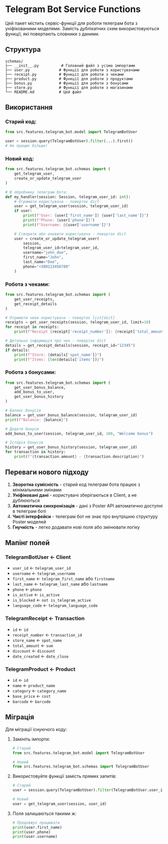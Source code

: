 # Telegram Bot Service Functions

Цей пакет містить сервіс-функції для роботи телеграм бота з уніфікованими моделями. Замість дублікатних схем використовуються функції, які повертають словники з даними.

## Структура

```
schemas/
├── __init__.py          # Головний файл з усіма імпортами
├── user.py             # Функції для роботи з користувачами
├── receipt.py          # Функції для роботи з чеками
├── product.py          # Функції для роботи з продуктами
├── bonus.py            # Функції для роботи з бонусами
├── store.py            # Функції для роботи з магазинами
└── README.md           # Цей файл
```

## Використання

### Старий код:

```python
from src.features.telegram_bot.model import TelegramBotUser

user = session.query(TelegramBotUser).filter(...).first()
# Не працює більше!
```

### Новий код:

```python
from src.features.telegram_bot.schemas import (
    get_telegram_user,
    create_or_update_telegram_user
)

# В обробнику телеграм бота:
def my_handler(session: Session, telegram_user_id: int):
    # Отримати користувача - повертає dict
    user = get_telegram_user(session, telegram_user_id)
    if user:
        print(f"User: {user['first_name']} {user['last_name']}")
        print(f"Phone: {user['phone']}")
        print(f"Username: @{user['username']}")

    # Створити або оновити користувача - повертає dict
    user = create_or_update_telegram_user(
        session,
        telegram_user_id=telegram_user_id,
        username="john_doe",
        first_name="John",
        last_name="Doe",
        phone="+380123456789"
    )
```

### Робота з чеками:

```python
from src.features.telegram_bot.schemas import (
    get_user_receipts,
    get_receipt_details
)

# Отримати чеки користувача - повертає list[dict]
receipts = get_user_receipts(session, telegram_user_id, limit=10)
for receipt in receipts:
    print(f"Receipt {receipt['receipt_number']}: {receipt['total_amount']} UAH")

# Детальна інформація про чек - повертає dict
details = get_receipt_details(session, receipt_id="12345")
if details:
    print(f"Store: {details['spot_name']}")
    print(f"Items: {len(details['items'])}")
```

### Робота з бонусами:

```python
from src.features.telegram_bot.schemas import (
    get_user_bonus_balance,
    add_bonus_to_user,
    get_user_bonus_history
)

# Баланс бонусів
balance = get_user_bonus_balance(session, telegram_user_id)
print(f"Balance: {balance}")

# Додати бонуси
add_bonus_to_user(session, telegram_user_id, 100, "Welcome bonus")

# Історія бонусів
history = get_user_bonus_history(session, telegram_user_id)
for transaction in history:
    print(f"{transaction.amount} - {transaction.description}")
```

## Переваги нового підходу

1. **Зворотна сумісність** - старий код телеграм бота працює з мінімальними змінами
2. **Уніфіковані дані** - користувачі зберігаються в Client, а не дублюються
3. **Автоматична синхронізація** - дані з Poster API автоматично доступні в телеграм боті
4. **Чисті інтерфейси** - телеграм бот не знає про внутрішню структуру Poster моделей
5. **Гнучкість** - легко додавати нові поля або змінювати логіку

## Мапінг полей

### TelegramBotUser ← Client

- `user_id` ← `telegram_user_id`
- `username` ← `telegram_username`
- `first_name` ← `telegram_first_name` або `firstname`
- `last_name` ← `telegram_last_name` або `lastname`
- `phone` ← `phone`
- `is_active` ← `is_active`
- `is_blocked` ← `not is_telegram_active`
- `language_code` ← `telegram_language_code`

### TelegramReceipt ← Transaction

- `id` ← `id`
- `receipt_number` ← `transaction_id`
- `store_name` ← `spot_name`
- `total_amount` ← `sum`
- `discount` ← `discount`
- `date_created` ← `date_close`

### TelegramProduct ← Product

- `id` ← `id`
- `name` ← `product_name`
- `category` ← `category_name`
- `base_price` ← `cost`
- `barcode` ← `barcode`

## Міграція

Для міграції існуючого коду:

1. Замініть імпорти:

   ```python
   # Старий
   from src.features.telegram_bot.model import TelegramBotUser

   # Новий
   from src.features.telegram_bot.schemas import TelegramBotUser
   ```

2. Використовуйте функції замість прямих запитів:

   ```python
   # Старий
   user = session.query(TelegramBotUser).filter(TelegramBotUser.user_id == user_id).first()

   # Новий
   user = get_telegram_user(session, user_id)
   ```

3. Поля залишаються такими ж:
   ```python
   # Продовжує працювати
   print(user.first_name)
   print(user.phone)
   print(user.username)
   ```
